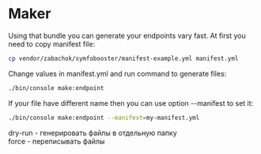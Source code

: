 # Maker

Using that bundle you can generate your endpoints vary fast. At first you need to copy manifest file:

```bash
cp vendor/zabachok/symfobooster/manifest-example.yml manifest.yml
```

Change values in manifest.yml and run command to generate files:
```bash
./bin/console make:endpoint
```

If your file have different name then you can use option --manifest to set it:
```bash
./bin/console make:endpoint --manifest=my-manifest.yml
```

dry-run - генерировать файлы в отдельную папку  
force - переписывать файлы